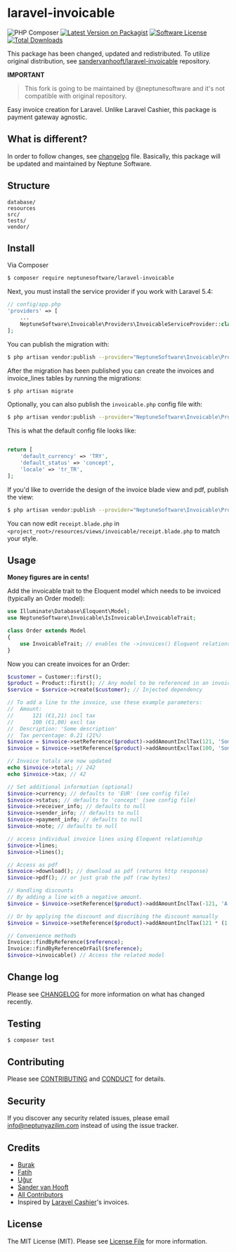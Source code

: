 # laravel-invoicable

![PHP Composer](https://github.com/neptunesoftware/laravel-invoicable/workflows/PHP%20Composer/badge.svg)
[![Latest Version on Packagist][ico-version]][link-packagist]
[![Software License][ico-license]](LICENSE.md)
[![Total Downloads][ico-downloads]][link-downloads]

This package has been changed, updated and redistributed.
To utilize original distribution, see [sandervanhooft/laravel-invoicable](https://github.com/sandervanhooft/laravel-invoicable)
repository.

**IMPORTANT**
> This fork is going to be maintained by @neptunesoftware and 
> it's not compatible with original repository.

Easy invoice creation for Laravel. Unlike Laravel Cashier, this package is payment gateway agnostic.

## What is different?

In order to follow changes, see [changelog](CHANGELOG.md) file. Basically, this package will be updated and maintained
by Neptune Software.

## Structure

```
database/
resources
src/
tests/
vendor/
```

## Install

Via Composer

``` bash
$ composer require neptunesoftware/laravel-invoicable
```

Next, you must install the service provider if you work with Laravel 5.4:

``` php
// config/app.php
'providers' => [
    ...
    NeptuneSoftware\Invoicable\Providers\InvoicableServiceProvider::class,
];
```

You can publish the migration with:

``` bash
$ php artisan vendor:publish --provider="NeptuneSoftware\Invoicable\Providers\InvoicableServiceProvider" --tag="migrations"
```

After the migration has been published you can create the invoices and invoice_lines tables by running the migrations:

``` bash
$ php artisan migrate
```

Optionally, you can also publish the `invoicable.php` config file with:

``` bash
$ php artisan vendor:publish --provider="NeptuneSoftware\Invoicable\Providers\InvoicableServiceProvider" --tag="config"
```

This is what the default config file looks like:

``` php

return [
    'default_currency' => 'TRY',
    'default_status' => 'concept',
    'locale' => 'tr_TR',
];
```

If you'd like to override the design of the invoice blade view and pdf, publish the view:

``` bash
$ php artisan vendor:publish --provider="NeptuneSoftware\Invoicable\Providers\InvoicableServiceProvider" --tag="views"
```

You can now edit `receipt.blade.php` in `<project_root>/resources/views/invoicable/receipt.blade.php` to match your style.


## Usage

__Money figures are in cents!__

Add the invoicable trait to the Eloquent model which needs to be invoiced (typically an Order model):

``` php
use Illuminate\Database\Eloquent\Model;
use NeptuneSoftware\Invoicable\IsInvoicable\InvoicableTrait;

class Order extends Model
{
    use InvoicableTrait; // enables the ->invoices() Eloquent relationship
}
```

Now you can create invoices for an Order:


``` php
$customer = Customer::first();
$product = Product::first(); // Any model to be referenced in an invoice line
$service = $service->create($customer); // Injected dependency 

// To add a line to the invoice, use these example parameters:
//  Amount:
//      121 (€1,21) incl tax
//      100 (€1,00) excl tax
//  Description: 'Some description'
//  Tax percentage: 0.21 (21%)
$invoice = $invoice->setReference($product)->addAmountInclTax(121, 'Some description', 0.21);
$invoice = $invoice->setReference($product)->addAmountExclTax(100, 'Some description', 0.21);

// Invoice totals are now updated
echo $invoice->total; // 242
echo $invoice->tax; // 42

// Set additional information (optional)
$invoice->currency; // defaults to 'EUR' (see config file)
$invoice->status; // defaults to 'concept' (see config file)
$invoice->receiver_info; // defaults to null
$invoice->sender_info; // defaults to null
$invoice->payment_info; // defaults to null
$invoice->note; // defaults to null

// access individual invoice lines using Eloquent relationship
$invoice->lines;
$invoice->lines();

// Access as pdf
$invoice->download(); // download as pdf (returns http response)
$invoice->pdf(); // or just grab the pdf (raw bytes)

// Handling discounts
// By adding a line with a negative amount.
$invoice = $invoice->setReference($product)->addAmountInclTax(-121, 'A nice discount', 0.21);

// Or by applying the discount and discribing the discount manually
$invoice = $invoice->setReference($product)->addAmountInclTax(121 * (1 - 0.30), 'Product XYZ incl 30% discount', 0.21);

// Convenience methods
Invoice::findByReference($reference);
Invoice::findByReferenceOrFail($reference);
$invoice->invoicable() // Access the related model
```


## Change log

Please see [CHANGELOG](CHANGELOG.md) for more information on what has changed recently.

## Testing

``` bash
$ composer test
```

## Contributing

Please see [CONTRIBUTING](CONTRIBUTING.md) and [CONDUCT](CONDUCT.md) for details.

## Security

If you discover any security related issues, please email info@neptunyazilim.com instead of using the issue tracker.

## Credits
- [Burak](https://github.com/ikidnapmyself)
- [Fatih](https://github.com/kablanfatih)
- [Uğur](https://github.com/ugurdnlr)
- [Sander van Hooft](https://github.com/sandervanhooft)
- [All Contributors][link-contributors]
- Inspired by [Laravel Cashier](https://github.com/laravel/cashier)'s invoices.

## License

The MIT License (MIT). Please see [License File](LICENSE.md) for more information.

[ico-version]: https://img.shields.io/packagist/v/neptunesoftware/laravel-invoicable.svg
[ico-license]: https://img.shields.io/badge/license-MIT-brightgreen.svg
[ico-downloads]: https://img.shields.io/packagist/dt/neptunesoftware/laravel-invoicable.svg

[link-packagist]: https://packagist.org/packages/neptunesoftware/laravel-invoicable
[link-downloads]: https://packagist.org/packages/neptunesoftware/laravel-invoicable
[link-contributors]: ../../contributors
